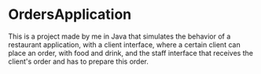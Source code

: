 # OrdersApplication
This is a project made by me in Java that simulates the behavior of a restaurant application, with a client interface, where a certain client can place an order, with food and drink, and the staff interface that receives the client's order and has to prepare this order.
